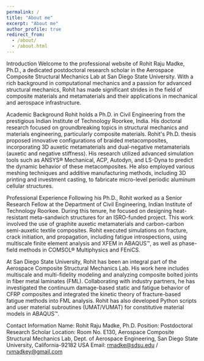 ```yaml
---
permalink: /
title: "About me"
excerpt: "About me"
author_profile: true
redirect_from: 
  - /about/
  - /about.html
---
```


Introduction
Welcome to the professional website of Rohit Raju Madke, Ph.D., a dedicated postdoctoral research scholar in the Aerospace Composite Structural Mechanics Lab at San Diego State University. With a rich background in computational mechanics and a passion for advanced structural mechanics, Rohit has made significant strides in the field of composite materials and metamaterials and their applications in mechanical and aerospace infrastructure.

Academic Background
Rohit holds a Ph.D. in Civil Engineering from the prestigious Indian Institute of Technology Roorkee, India. His doctoral research focused on groundbreaking topics in structural mechanics and materials engineering, particularly composite materials. Rohit's Ph.D. thesis proposed innovative configurations of braided metacomposites, incorporating 3D auxetic metamaterials and dual-negative metamaterials (auxetic and negative stiffness). His research utilized advanced simulation tools such as ANSYS® Mechanical, ACP, Autodyn, and LS-Dyna to predict the dynamic behavior of these metacomposites. He also employed various meshing techniques and additive manufacturing methods, including 3D printing and investment casting, to fabricate micro-level periodic aluminum cellular structures.

Professional Experience
Following his Ph.D., Rohit worked as a Senior Research Fellow at the Department of Civil Engineering, Indian Institute of Technology Roorkee. During this tenure, he focused on designing heat-resistant meta-sandwich structures for an ISRO-funded project. This work involved the use of graphite auxetic metamaterials and carbon-carbon semi-auxetic textile composites. Rohit executed simulations on fracture, crack initiation, and propagation, including fatigue introspections, using multiscale finite element analysis and XFEM in ABAQUS™, as well as phase-field methods in COMSOL® Multiphysics and FEniCS.

At San Diego State University, Rohit has been an integral part of the Aerospace Composite Structural Mechanics Lab. His work here includes multiscale and multi-fidelity modeling and analyzing composite bolted joints in fiber metal laminates (FML). Collaborating with industry partners, he has investigated the continuum damage-based static and fatigue behavior of CFRP composites and integrated the kinetic theory of fracture-based fatigue methods into FML analysis. Rohit has also developed Python scripts and user material subroutines (UMAT/VUMAT) for constitutive material models in ABAQUS™.

Contact Information
Name: Rohit Raju Madke, Ph.D.
Position: Postdoctoral Research Scholar
Location: Room No. E130, Aerospace Composite Structural Mechanics Lab, Dept. of Aerospace Engineering, San Diego State University, California-92182 USA
Email: rmadke@sdsu.edu / rvmadkey@gmail.com


